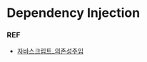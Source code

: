 # Dependency Injection


 

### REF
- [자바스크립트_의존성주입](http://jeonghwan-kim.github.io/js/2017/02/17/dependency-injection.html)